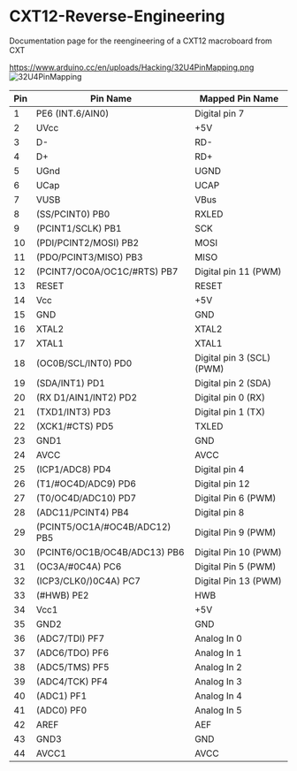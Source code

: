# CXT12-Reverse-Engineering

Documentation page for the reengineering of a CXT12 macroboard from CXT

https://www.arduino.cc/en/uploads/Hacking/32U4PinMapping.png
![32U4PinMapping](https://user-images.githubusercontent.com/58740634/143497370-90239e95-3e81-42cf-9e31-80c9df20c7eb.png)



| Pin | Pin Name	| Mapped Pin Name |
| --- | --- | --- |
| 1	| PE6 (INT.6/AIN0)	| Digital pin 7
| 2	| UVcc	| +5V
| 3	| D-	| RD-
| 4	| D+	| RD+
| 5	| UGnd	| UGND
| 6	| UCap	| UCAP
| 7	| VUSB	| VBus
| 8	| (SS/PCINT0) PB0	| RXLED
| 9	| (PCINT1/SCLK) PB1	| SCK
| 10	| (PDI/PCINT2/MOSI) PB2	| MOSI
| 11	| (PDO/PCINT3/MISO) PB3	| MISO
| 12	| (PCINT7/OC0A/OC1C/#RTS) PB7	| Digital pin 11 (PWM)
| 13	| RESET	| RESET
| 14	| Vcc	| +5V
| 15	| GND	| GND
| 16	| XTAL2	| XTAL2
| 17	| XTAL1	| XTAL1
| 18	| (OC0B/SCL/INT0) PD0	| Digital pin 3 (SCL)(PWM)
| 19	| (SDA/INT1) PD1	| Digital pin 2 (SDA)
| 20	| (RX D1/AIN1/INT2) PD2	| Digital pin 0 (RX)
| 21	| (TXD1/INT3) PD3	| Digital pin 1 (TX)
| 22	| (XCK1/#CTS) PD5	| TXLED
| 23	| GND1	| GND
| 24	| AVCC	| AVCC
| 25	| (ICP1/ADC8) PD4	| Digital pin 4
| 26	| (T1/#OC4D/ADC9) PD6	| Digital pin 12
| 27	| (T0/OC4D/ADC10) PD7	| Digital Pin 6 (PWM)
| 28	| (ADC11/PCINT4) PB4	| Digital pin 8
| 29	| (PCINT5/OC1A/#OC4B/ADC12) PB5	| Digital Pin 9 (PWM)
| 30	| (PCINT6/OC1B/OC4B/ADC13) PB6	| Digital Pin 10 (PWM)
| 31	| (OC3A/#0C4A) PC6	| Digital Pin 5 (PWM)
| 32	| (ICP3/CLK0/)0C4A) PC7	| Digital Pin 13 (PWM)
| 33	| (#HWB) PE2	| HWB
| 34	| Vcc1	| +5V
| 35	| GND2	| GND
| 36	| (ADC7/TDI) PF7	| Analog In 0
| 37	| (ADC6/TDO) PF6	| Analog In 1
| 38	| (ADC5/TMS) PF5	| Analog In 2
| 39	| (ADC4/TCK) PF4	| Analog In 3
| 40	| (ADC1) PF1	| Analog In 4
| 41	| (ADC0) PF0	| Analog In 5
| 42	| AREF	| AEF
| 43	| GND3	| GND
| 44	| AVCC1	| AVCC
